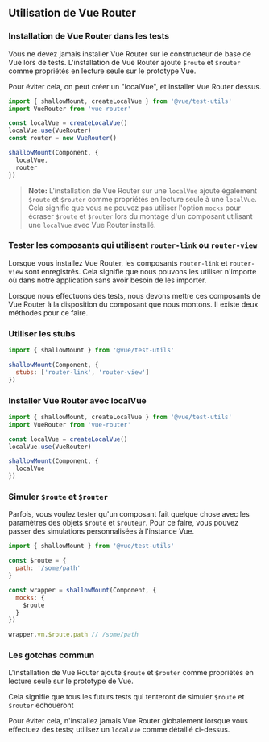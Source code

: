 ## Utilisation de Vue Router

### Installation de Vue Router dans les tests

Vous ne devez jamais installer Vue Router sur le constructeur de base de Vue lors de tests. L'installation de Vue Router ajoute `$route` et `$router` comme propriétés en lecture seule sur le prototype Vue.

Pour éviter cela, on peut créer un "localVue", et installer Vue Router dessus.

```js
import { shallowMount, createLocalVue } from '@vue/test-utils'
import VueRouter from 'vue-router'

const localVue = createLocalVue()
localVue.use(VueRouter)
const router = new VueRouter()

shallowMount(Component, {
  localVue,
  router
})
```

> **Note:** L'installation de Vue Router sur une `localVue` ajoute également `$route` et `$router` comme propriétés en lecture seule à une `localVue`. Cela signifie que vous ne pouvez pas utiliser l'option `mocks` pour écraser `$route` et `$router` lors du montage d'un composant utilisant une `localVue` avec Vue Router installé.

### Tester les composants qui utilisent `router-link` ou `router-view`

Lorsque vous installez Vue Router, les composants `router-link` et `router-view` sont enregistrés. Cela signifie que nous pouvons les utiliser n'importe où dans notre application sans avoir besoin de les importer.

Lorsque nous effectuons des tests, nous devons mettre ces composants de Vue Router à la disposition du composant que nous montons. Il existe deux méthodes pour ce faire.

### Utiliser les stubs

```js
import { shallowMount } from '@vue/test-utils'

shallowMount(Component, {
  stubs: ['router-link', 'router-view']
})
```

### Installer Vue Router avec localVue

```js
import { shallowMount, createLocalVue } from '@vue/test-utils'
import VueRouter from 'vue-router'

const localVue = createLocalVue()
localVue.use(VueRouter)

shallowMount(Component, {
  localVue
})
```

### Simuler `$route` et `$router`

Parfois, vous voulez tester qu'un composant fait quelque chose avec les paramètres des objets `$route` et `$routeur`. Pour ce faire, vous pouvez passer des simulations personnalisées à l'instance Vue.

```js
import { shallowMount } from '@vue/test-utils'

const $route = {
  path: '/some/path'
}

const wrapper = shallowMount(Component, {
  mocks: {
    $route
  }
})

wrapper.vm.$route.path // /some/path
```

### Les gotchas commun

L'installation de Vue Router ajoute `$route` et `$router` comme propriétés en lecture seule sur le prototype de Vue.

Cela signifie que tous les futurs tests qui tenteront de simuler `$route` et `$router` echoueront

Pour éviter cela, n'installez jamais Vue Router globalement lorsque vous effectuez des tests; utilisez un `localVue` comme détaillé ci-dessus.
